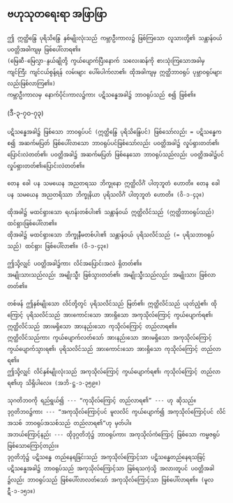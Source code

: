 ## ဗဟုသုတရေးရာ အဖြာဖြာ
    
    ဤ ဣတ္ထိန္ဒြေ ပုရိသိန္ဒြေ နှစ်မျိုးလုံးသည် ကမ္ဘာဦးကာလ၌ ဖြစ်ကြသော လူသားတို့၏ သန္တာန်ဝယ် ပ၀တ္တိအခါကျမှ ဖြစ်ပေါ်လာရ၏။ 
    (မြေဆီ-မြေလွှာ-နွယ်ချိုတို့ ကွယ်ပျောက်ပြီးနောက် သလေးဆန်ကို စားသုံးကြသောအခါမှ ကျင်ကြီး ကျင်ငယ်စွန့်ရန် လမ်းများ ပေါ်ပေါက်လာ၏၊ ထိုအခါကျမှ ဣတ္ထိဘာ၀ရုပ် ပုမ္ဘာ၀ရုပ်များလည်းဖြစ်လာကြ၏။) 
    ကမ္ဘာဦးကာလမှ နောက်ပိုင်းကာလ၌ကား ပဋိသန္ဓေအခါ၌ ဘာ၀ရုပ်သည် စ၍ ဖြစ်၏။
<r>(ဒီ-၃-၇၀-၇၃)</r>

    ပဋိသန္ဓေအခါ၌ ဖြစ်သော ဘာ၀ရုပ်ပင် (ဣတ္ထိန္ဒြေ ပုရိသိန္ဒြေပင်) ဖြစ်သော်လည်း = ပဋိသန္ဓေက စ၍ အဆက်မပြတ် ဖြစ်ပေါ်လာသော ဘာ၀ရုပ်ပင်ဖြစ်သော်လည်း ပဝတ္တိအခါ၌ လှုပ်ရှားတတ်၏၊ ပြောင်းလဲတတ်၏၊ ပဝတ္တိအခါ၌ အဆက်မပြတ် ဖြစ်နေသော ဘာ၀ရုပ်သည်လည်း ပဝတ္တိအခါ၌ပင် လှုပ်ရှားတတ်၏၊ပြောင်းလဲတတ်၏။

    တေန ခေါ ပန သမယေန အညတရဿ ဘိက္ခုနော ဣတ္ထိလိင်္ဂံ ပါတုဘူတံ ဟောတိ။ တေန ခေါ ပန သမယေန အညတရိဿာ ဘိက္ခုနိယာ ပုရိသလိင်္ဂံ ပါတုဘူတံ ဟောတိ။ (ဝိ-၁-၄၃။)

    ထိုအခါ၌ မထင်ရှားသော ရဟန်းတစ်ပါး၏ သန္တာန်ဝယ် ဣတ္ထိလိင်သည် (ဣတ္ထိဘာ၀ရုပ်သည်) ထင်ရှားဖြစ်ပေါ်လာ၏။ 
    ထိုအခါ၌ မထင်ရှားသော ဘိက္ခုနီမတစ်ပါး၏ သန္တာန်ဝယ် ပုရိသလိင်သည် (= ပုရိသဘာ၀ရုပ်သည်) ထင်ရှား ဖြစ်ပေါ်လာ၏။ (ဝိ-၁-၄၃။)

    ဤသို့လျှင် ပဝတ္တိအခါ၌ကား လိင်အပြောင်းအလဲ ရှိတတ်၏။ 
    အမျိုးသားသည်လည်း အမျိုးသ္မီး ဖြစ်သွားတတ်၏၊ အမျိုးသ္မီးသည်လည်း အမျိုးသား ဖြစ်လာတတ်၏။

    တစ်ဖန် ဤနှစ်မျိုးသော လိင်တို့တွင် ပုရိသလိင်သည် မြတ်၏၊ ဣတ္ထိလိင်သည် ယုတ်ညံ့၏၊ ထိုကြောင့် ပုရိသလိင်သည် အားကောင်းသော အားရှိသော အကုသိုလ်ကြောင့် ကွယ်ပျောက်ရ၏၊ ဣတ္ထိလိင်သည် အားမရှိသော အားနည်းသော ကုသိုလ်ကြောင့် တည်လာရ၏။ 
    ဣတ္ထိလိင်သည်ကား ကွယ်ပျောက်လတ်သော် အားနည်းသော အားမရှိသော အကုသိုလ်ကြောင့် ကွယ်ပျောက်သွားရ၏၊ ပုရိသလိင်သည် အားကောင်းသော အားရှိသော ကုသိုလ်ကြောင့် တည်လာရ၏။ 
    ဤသို့လျှင် လိင်နှစ်မျိုးလုံးသည် အကုသိုလ်ကြောင့် ကွယ်ပျောက်ရ၏၊ ကုသိုလ်ကြောင့် တည်လာရ၏ဟု သိရှိပါလေ။ (အဘိ-ဋ္ဌ-၁-၃၅၉။)

    သုဂတိဘ၀ကို ရည်ရွယ်၍ --- “ကုသိုလ်ကြောင့် တည်လာရ၏” --- ဟု ဆိုသည်။ 
    ဒုဂ္ဂတိဘ၀၌ကား --- “အကုသိုလ်ကြောင့်ပင် မူလလိင် ကွယ်ပျောက်၍ အကုသိုလ်ကြောင့်ပင် လိင်အသစ် ဘာ၀ရုပ်အသစ်သည် တည်လာရ၏”ဟု မှတ်ပါ။ 
    အဘယ်ကြောင့်နည်း --- ထိုဒုဂ္ဂတိဘုံ၌ ဘာ၀ရုပ်ကား အကုသိုလ်ကံကြောင့် ဖြစ်သော ကမ္မဇရုပ်ဖြစ်သောကြောင့်တည်း။ 
    ဒုဂ္ဂတိဘုံ၌ ပဋိသန္ဓေ တည်နေရခြင်းသည် အကုသိုလ်ကြောင့်သာ ပဋိသန္ဓေတည်နေရသဖြင့် ပဋိသန္ဓေအခါ၌ ဘာ၀ရုပ်သည် အကုသိုလ်ကြောင့်သာ ဖြစ်ရသကဲ့သို့ အလားတူပင် ပဝတ္တိအခါ ၌လည်း ဘာ၀ရုပ်သည် ဖြစ်ပေါ်လာလတ်သော် အကုသိုလ်ကြောင့်သာ ဖြစ်ပေါ်လာရ၏။ (မူလဋီ-၁-၁၅၁။)
